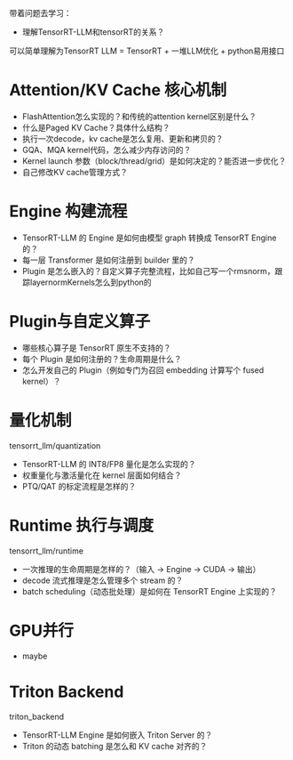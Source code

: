 带着问题去学习：

* 理解TensorRT-LLM和tensorRT的关系？

可以简单理解为TensorRT LLM = TensorRT + 一堆LLM优化 + python易用接口



# Attention/KV Cache 核心机制

* FlashAttention怎么实现的？和传统的attention kernel区别是什么？
* 什么是Paged KV Cache？具体什么结构？
* 执行一次decode，kv cache是怎么复用、更新和拷贝的？
* GQA、MQA kernel代码，怎么减少内存访问的？
*  Kernel launch 参数（block/thread/grid）是如何决定的？能否进一步优化？
* 自己修改KV cache管理方式？

# Engine 构建流程

* TensorRT-LLM 的 Engine 是如何由模型 graph 转换成 TensorRT Engine 的？
* 每一层 Transformer 是如何注册到 builder 里的？
* Plugin 是怎么嵌入的？自定义算子完整流程，比如自己写一个rmsnorm，跟踪layernormKernels怎么到python的

# Plugin与自定义算子

* 哪些核心算子是 TensorRT 原生不支持的？
* 每个 Plugin 是如何注册的？生命周期是什么？
* 怎么开发自己的 Plugin（例如专门为召回 embedding 计算写个 fused kernel）？

# 量化机制

tensorrt_llm/quantization

* TensorRT-LLM 的 INT8/FP8 量化是怎么实现的？
* 权重量化与激活量化在 kernel 层面如何结合？
* PTQ/QAT 的标定流程是怎样的？

# Runtime 执行与调度

tensorrt_llm/runtime

* 一次推理的生命周期是怎样的？（输入 → Engine → CUDA → 输出）
* decode 流式推理是怎么管理多个 stream 的？
* batch scheduling（动态批处理）是如何在 TensorRT Engine 上实现的？

# GPU并行

* maybe

# Triton Backend

triton_backend

* TensorRT-LLM Engine 是如何嵌入 Triton Server 的？
* Triton 的动态 batching 是怎么和 KV cache 对齐的？